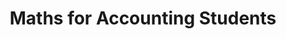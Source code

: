 ---
title: "Maths for Accounting Students"
tags: 
- Maths
- Accountancy Revision Books
AmazonID: "B091FZ46YC"
---